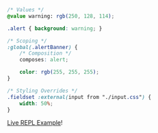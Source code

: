 ```css
/* Values */
@value warning: rgb(250, 128, 114);

.alert { background: warning; }

/* Scoping */
:global(.alertBanner) {
    /* Composition */
    composes: alert;

    color: rgb(255, 255, 255);
}

/* Styling Overrides */
.fieldset :external(input from "./input.css") {
    width: 50%;
}
```

[Live REPL Example](https://m-css.com/repl/#NrBEHoFsEMEsDsB0BjAzq0AaUABAbtADYCuApgAQDu0ATvAgOYBc5NDARgBQBMArAAyZyARm4AOIcOEAWAJQBuADrxliIqRoAXcgG9y7aMgDWDGgHti8ACYtqdRvPIBfZcvAAqcgGVkZgA6M5O7gykwMhGYGhJxqhBqaAELQ8PAasrrK5FnkHuQAwmaQfmaosJqwZvBBIVXZvkUlpKgs6lpKKrVZvhE0LGxcfLxCg8O8vArKLh25XpoAnoSBAPJ4GjSwVk3VqgBmsKSEVqik2kykAB6aGvBEnAh+xNo75pDkiqCI4HtxAMwo6O90jpMtlKBtNAALFgCACk7ScoAAupgwF9YL9-hhsIh7o8Mp0qOCoSJ+Pw4ZMkYigA)!
